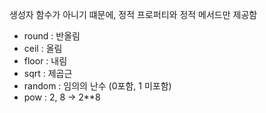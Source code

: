 생성자 함수가 아니기 떄문에, 정적 프로퍼티와 정적 메서드만 제공함

- round : 반올림
- ceil : 올림
- floor : 내림
- sqrt : 제곱근
- random : 임의의 난수 (0포함, 1 미포함)
- pow : 2, 8 → 2\*\*8

